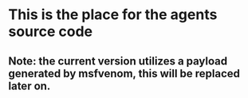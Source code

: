 # This is the place for the agents source code
## Note: the current version utilizes a payload generated by msfvenom, this will be replaced later on.
